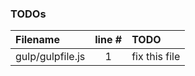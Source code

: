 ### TODOs
| Filename | line # | TODO
|:------|:------:|:------
| gulp/gulpfile.js | 1 | fix this file